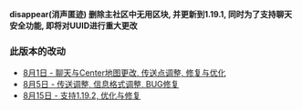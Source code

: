 **disappear(消声匿迹) 删除主社区中无用区块, 并更新到1.19.1, 同时为了支持聊天安全功能, 即将对UUID进行重大更改**  
  
### 此版本的改动
* [8月1日 - 聊天与Center地图更改, 传送点调整, 修复与优化](08-01)  
* [8月5日 - 传送调整, 信息格式调整, BUG修复](08-05)  
* [8月15日 - 支持1.19.2, 优化与修复](08-15)  

